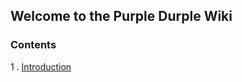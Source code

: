 ## Welcome to the **Purple Durple** Wiki

### Contents

1 . [Introduction](https://github.com/shortorigin/purpledurple/wiki/Introduction)
